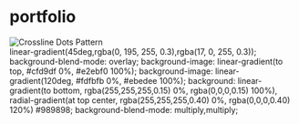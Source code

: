 # portfolio


<body class="search search-results" style="background: url(&quot;https://www.toptal.com/designers/subtlepatterns/patterns/connectwork.png&quot;);" data-new-gr-c-s-check-loaded="14.990.0" data-gr-ext-installed="">

                        
 
<div class="patternpreview" style="background-image: url('https://www.toptal.com/designers/subtlepatterns/patterns/crossline-dots.png')"></div>

<div class="rssthumb">
    <img src="https://www.toptal.com/designers/subtlepatterns/patterns/crossline-dots.png" alt="Crossline Dots Pattern">
</div>
linear-gradient(45deg,rgba(0, 195, 255, 0.3),rgba(17, 0, 255, 0.3));
  background-blend-mode: overlay;
  background-image: linear-gradient(to top, #cfd9df 0%, #e2ebf0 100%);
  background-image: linear-gradient(120deg, #fdfbfb 0%, #ebedee 100%);
  background: linear-gradient(to bottom, rgba(255,255,255,0.15) 0%, rgba(0,0,0,0.15) 100%), radial-gradient(at top center, rgba(255,255,255,0.40) 0%, rgba(0,0,0,0.40) 120%) #989898;
 background-blend-mode: multiply,multiply;